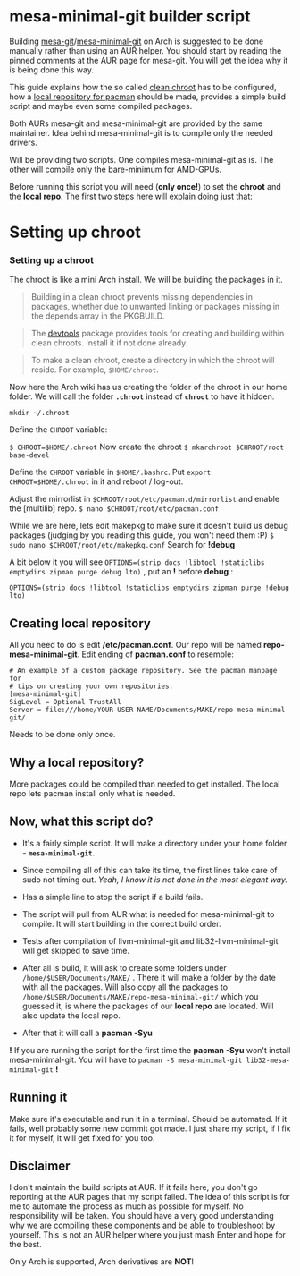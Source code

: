 
# mesa-minimal-git builder script

Building [mesa-git](https://aur.archlinux.org/packages/mesa-git)/[mesa-minimal-git](https://aur.archlinux.org/packages/mesa-minimal-git) on Arch is suggested to be done manually rather than using an AUR helper. You should start by reading the pinned comments at the AUR page for mesa-git. You will get the idea why it is being done this way.

This guide explains how the so called [clean chroot](https://wiki.archlinux.org/title/DeveloperWiki:Building_in_a_clean_chroot) has to be configured, how a [local repository for pacman](https://wiki.archlinux.org/title/Pacman/Tips_and_tricks#Custom_local_repository) should be made, provides a simple build script and maybe even some compiled packages.

Both AURs mesa-git and mesa-minimal-git are provided by the same maintainer. Idea behind mesa-minimal-git is to compile only the needed drivers.

Will be providing two scripts. One compiles mesa-minimal-git as is. The other will compile only the bare-minimum for AMD-GPUs.

Before running this script you will need (**only once!**) to set the **chroot** and the **local repo**. The first two steps here will explain doing just that:


# Setting up chroot

### Setting up a chroot
The chroot is like a mini Arch install. We will be building the packages in it.
> Building in a clean chroot prevents missing dependencies in packages,
> whether due to unwanted linking or packages missing in the depends
> array in the PKGBUILD.

> The [devtools](https://archlinux.org/packages/?name=devtools) package
> provides tools for creating and building within clean chroots. Install
> it if not done already.

> To make a clean chroot, create a directory in which the chroot will
> reside. For example, `$HOME/chroot`.

Now here the Arch wiki has us creating the folder of the chroot in our home folder. We will call the folder **`.chroot`** instead of **`chroot`** to have it hidden.

 `mkdir ~/.chroot`

 Define the `CHROOT` variable:

 `$ CHROOT=$HOME/.chroot`
 Now create the chroot
`$ mkarchroot $CHROOT/root base-devel`

Define the `CHROOT` variable in `$HOME/.bashrc`. Put `export CHROOT=$HOME/.chroot` in it and reboot / log-out.

Adjust the mirrorlist in `$CHROOT/root/etc/pacman.d/mirrorlist` and enable the [multilib] repo.
 `$ nano $CHROOT/root/etc/pacman.conf`

 While we are here, lets edit makepkg to make sure it doesn't build us debug packages (judging by you reading this guide, you won't need them :P)
`$ sudo nano $CHROOT/root/etc/makepkg.conf`
Search for **!debug**

A bit below it you will see `OPTIONS=(strip docs !libtool !staticlibs emptydirs zipman purge debug lto)` , put an **!** before **debug** :

`OPTIONS=(strip docs !libtool !staticlibs emptydirs zipman purge !debug lto)`


## Creating local repository

All you need to do is edit **/etc/pacman.conf**. Our repo will be named **repo-mesa-minimal-git**.
Edit ending of **pacman.conf** to resemble:

    # An example of a custom package repository. See the pacman manpage for
    # tips on creating your own repositories.
    [mesa-minimal-git]
    SigLevel = Optional TrustAll
    Server = file:///home/YOUR-USER-NAME/Documents/MAKE/repo-mesa-minimal-git/
Needs to be done only once.
## Why a local repository?
More packages could be compiled than needed to get installed. The local repo lets pacman install only what is needed.

## Now, what this script do?

 - It's a fairly simple script. It will make a directory under your home
   folder - **`mesa-minimal-git`**.

  - Since compiling all of this can take its time, the first lines take
   care of sudo not timing out.
   *Yeah, I know it is not done in the most elegant way.*

  - Has a simple line to stop the script if a build fails.

   - The script will pull from AUR what is needed for mesa-minimal-git to
   compile. It will start building in the correct build order.
   - Tests after compilation of llvm-minimal-git and lib32-llvm-minimal-git will get skipped to save time.

 -  After all is build, it will ask to create some folders under
   `/home/$USER/Documents/MAKE/` .  There it will make a folder by the
   date with all the packages.  Will also copy all the packages to
   `/home/$USER/Documents/MAKE/repo-mesa-minimal-git/` which you guessed
   it, is where the packages of our **local repo** are located.
   Will also update the local repo.

   - After that it will call a **pacman -Syu**

   **!** If you are running the script for the first time the **pacman -Syu** won't install mesa-minimal-git. You will have to  `pacman -S mesa-minimal-git lib32-mesa-minimal-git` **!**


## Running it

Make sure it's executable and run it in a terminal. Should be automated. If it fails, well probably some new commit got made. I just share my script, if I fix it for myself, it will get fixed for you too.

## Disclaimer

I don't maintain the build scripts at AUR. If it fails here, you don't go reporting at the AUR pages that my script failed. The idea of this script is for me to automate the process as much as possible for myself. No responsibility will be taken. You should have a very good understanding why we are compiling these components and be able to troubleshoot by yourself. This is not an AUR helper where you just mash Enter and hope for the best.

Only Arch is supported, Arch derivatives are **NOT**!

